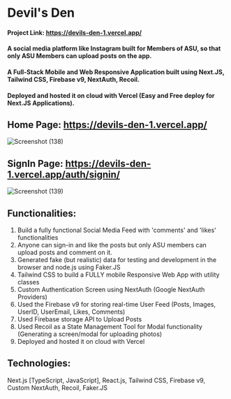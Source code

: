 # Devil's Den

#### Project Link: https://devils-den-1.vercel.app/

#### A social media platform like Instagram built for Members of ASU, so that only ASU Members can upload posts on the app. 
#### A Full-Stack Mobile and Web Responsive Application built using Next.JS, Tailwind CSS, Firebase v9, NextAuth, Recoil.
#### Deployed and hosted it on cloud with Vercel (Easy and Free deploy for Next.JS Applications).

## Home Page: https://devils-den-1.vercel.app/
![Screenshot (138)](https://user-images.githubusercontent.com/115387678/197269185-23753e94-53f4-4543-a202-c29cd2ddaf5c.png)

## SignIn Page: https://devils-den-1.vercel.app/auth/signin/
![Screenshot (139)](https://user-images.githubusercontent.com/115387678/197269526-069106eb-653b-457e-84fd-11dd70d8c0d2.png)

## Functionalities:

1. Build a fully functional Social Media Feed with 'comments' and 'likes' functionalities
2. Anyone can sign-in and like the posts but only ASU members can upload posts and comment on it.
3. Generated fake (but realistic) data for testing and development in the browser and node.js using Faker.JS
4. Tailwind CSS to build a FULLY mobile Responsive Web App with utility classes
5. Custom Authentication Screen using NextAuth (Google NextAuth Providers)
6. Used the Firebase v9 for storing real-time User Feed (Posts, Images, UserID, UserEmail, Likes, Comments) 
7. Used Firebase storage API to Upload Posts
8. Used Recoil as a State Management Tool for Modal functionality (Generating a screen/modal for uploading photos)
9. Deployed and hosted it on cloud with Vercel

## Technologies:
Next.js [TypeScript, JavaScript], React.js, Tailwind CSS, Firebase v9, Custom NextAuth, Recoil, Faker.JS
